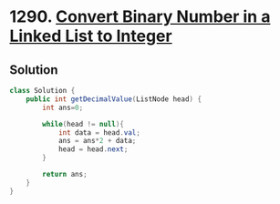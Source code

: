 # 1290. [Convert Binary Number in a Linked List to Integer](https://leetcode.com/problems/convert-binary-number-in-a-linked-list-to-integer/?envType=daily-question&envId=2025-07-14)

## Solution

```java
class Solution {
    public int getDecimalValue(ListNode head) {
        int ans=0;

        while(head != null){
            int data = head.val;
            ans = ans*2 + data;
            head = head.next;
        }

        return ans;
    }
}
```
